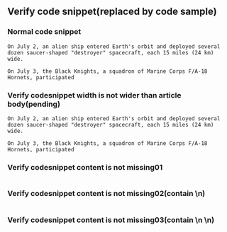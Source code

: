 ## Verify code snippet(replaced by code sample)
 
 ### Normal code snippet
  ```
  On July 2, an alien ship entered Earth's orbit and deployed several dozen saucer-shaped "destroyer" spacecraft, each 15 miles (24 km) wide.
  
  On July 3, the Black Knights, a squadron of Marine Corps F/A-18 Hornets, participated 
  ```
  
 ### Verify codesnippet width is not wider than article body(pending)
   ```
  On July 2, an alien ship entered Earth's orbit and deployed several dozen saucer-shaped "destroyer" spacecraft, each 15 miles (24 km) wide.
  
  On July 3, the Black Knights, a squadron of Marine Corps F/A-18 Hornets, participated 
  ```
 
 
 ### Verify codesnippet content is not missing01
   ```
  ```
  
 ### Verify codesnippet content is not missing02(contain \n)
  ```
  
  ```
 
  ### Verify codesnippet content is not missing03(contain \n \n)
  ```
  
  
  ```